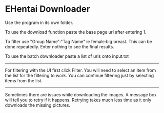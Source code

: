 # EHentai Downloader

Use the program in its own folder.

To use the download function paste the base page url after entering 1.

To filter use "Group Name":"Tag Name" ie female:big breast. This can be done repeatedly. Enter nothing to see the final results.

To use the batch downloader paste a list of urls onto input.txt

----------------------------------------
For filtering with the UI first click Filter. You will need to select an item from the list for the filtering to work. You can continue filtering just by selecting items from the list.

----------------------------------------
Sometimes there are issues while downloading the images. A message box will tell you to retry if it happens. Retrying takes much less time as it only downloads the missing pictures.